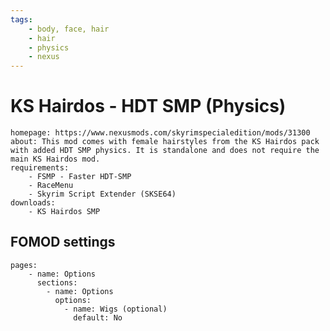```yaml
---
tags:
    - body, face, hair
    - hair
    - physics
    - nexus
---
```


# KS Hairdos - HDT SMP (Physics)

```project_info
homepage: https://www.nexusmods.com/skyrimspecialedition/mods/31300
about: This mod comes with female hairstyles from the KS Hairdos pack with added HDT SMP physics. It is standalone and does not require the main KS Hairdos mod.
requirements:
    - FSMP - Faster HDT-SMP
    - RaceMenu
    - Skyrim Script Extender (SKSE64)
downloads:
    - KS Hairdos SMP
```

## FOMOD settings

```fomod_settings
pages:
    - name: Options
      sections:
        - name: Options
          options:
            - name: Wigs (optional)
              default: No
```
